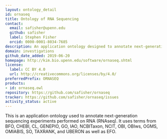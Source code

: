 ```yaml
---
layout: ontology_detail
id: ornaseq
title: Ontology of RNA Sequencing
contact:
  email: safisher@upenn.edu
  github: safisher
  label: Stephen Fisher
  orcid: 0000-0001-8034-7685
description: An application ontology designed to annotate next-generation sequencing experiments performed on RNA.
domain: investigations
github_date_added: 2019-06-20
homepage: http://kim.bio.upenn.edu/software/ornaseq.shtml
license:
  label: CC BY 4.0
  url: http://creativecommons.org/licenses/by/4.0/
preferredPrefix: ORNASEQ
products:
- id: ornaseq.owl
repository: https://github.com/safisher/ornaseq
tracker: https://github.com/safisher/ornaseq/issues
activity_status: active
---
```


This is an application ontology used to annotate next-generation sequencing experiments performed on RNA (RNAseq). It uses terms from BFO, CHEBI, CL, GENEPIO, GO, IAO, NCBITaxon, NCIT, OBI, OBIws, OGMS, OMIABIS, SO, TAXRANK, and UBERON as well as EFO.
